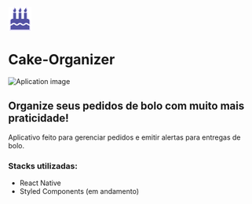 ![Logo](https://github.com/vinicmd/cake-organizer/blob/main/assets/favicon.png)

# Cake-Organizer
![Aplication image](https://i.imgur.com/oSZj7vn_d.webp)

## Organize seus pedidos de bolo com muito mais praticidade!

Aplicativo feito para gerenciar pedidos e emitir alertas para entregas de bolo. 

### Stacks utilizadas:

 - React Native
 - Styled Components (em andamento)
 
